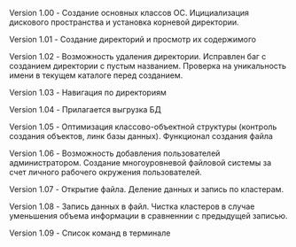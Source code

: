 Version 1.00 - Создание основных классов ОС. Ицициализация дискового пространства и установка корневой директории.

Version 1.01 - Создание директорий и просмотр их содержимого

Version 1.02 - Возможность удаления директории. Исправлен баг с созданием директории с пустым названием. Проверка на уникальность имени в текущем каталоге перед созданием.

Version 1.03 - Навигация по директориям

Version 1.04 - Прилагается выгрузка БД

Version 1.05 - Оптимизация классово-объектной структуры (контроль создания объектов, линк базы данных).
Функционал создания файла

Version 1.06 - Возможность добавления пользователей администратором. Создание многоуровневой файловой системы за счет личного рабочего окружения пользователей.

Version 1.07 - Открытие файла. Деление данных и запись по кластерам.

Version 1.08 - Запись данных в файл. Чистка кластеров в случае уменьшения объема информации в сравненнии с предыдущей записью.

Version 1.09 - Список команд в терминале